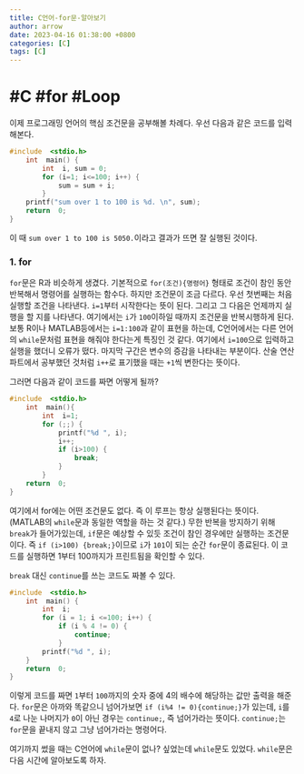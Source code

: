 ```yaml
---
title: C언어-for문-알아보기
author: arrow
date: 2023-04-16 01:38:00 +0800
categories: [C]
tags: [C]
---
```


# #C #for #Loop

이제 프로그래밍 언어의 핵심 조건문을 공부해볼 차례다. 우선 다음과 같은 코드를 입력해본다.

```c
#include  <stdio.h>
	int  main() {
		int  i, sum = 0;
		for (i=1; i<=100; i++) {
			sum = sum + i;
		}
	printf("sum over 1 to 100 is %d. \n", sum);
	return  0;
}
```

이 때 `sum over 1 to 100 is 5050.`이라고 결과가 뜨면 잘 실행된 것이다.

### 1. for

`for`문은 R과 비슷하게 생겼다. 기본적으로 `for(조건){명령어}` 형태로 조건이 참인 동안 반복해서 명령어를 실행하는 함수다. 하지만 조건문이 조금 다르다. 우선 첫번째는 처음 실행할 조건을 나타낸다. `i=1`부터 시작한다는 뜻이 된다. 그리고 그 다음은 언제까지 실행을 할 지를 나타낸다. 여기에서는 `i`가 `100`이하일 때까지 조건문을 반복시행하게 된다. 보통 R이나 MATLAB등에서는 `i=1:100`과 같이 표현을 하는데, C언어에서는 다른 언어의 `while`문처럼 표현을 해줘야 한다는게 특징인 것 같다. 여기에서 `i=100`으로 입력하고 실행을 했더니 오류가 떴다. 마지막 구간은 변수의 증감을 나타내는 부분이다. 산술 연산 파트에서 공부했던 것처럼 `i++`로 표기했을 때는 `+1`씩 변한다는 뜻이다.

그러면 다음과 같이 코드를 짜면 어떻게 될까?

```c
#include  <stdio.h>
	int  main(){
		int  i=1;
		for (;;) {
			printf("%d ", i);
			i++;
			if (i>100) {
				break;
			}
		}
	return  0;
}
```

여기에서 for에는 어떤 조건문도 없다. 즉 이 루프는 항상 실행된다는 뜻이다. (MATLAB의 `while`문과 동일한 역할을 하는 것 같다.) 무한 반복을 방지하기 위해 `break`가 들어가있는데, `if`문은 예상할 수 있듯 조건이 참인 경우에만 실행하는 조건문이다. 즉 `if (i>100) {break;}`이므로 `i`가 `101`이 되는 순간 `for`문이 종료된다. 이 코드를 실행하면 1부터 100까지가 프린트됨을 확인할 수 있다.

`break` 대신 `continue`를 쓰는 코드도 짜볼 수 있다.

```c
#include  <stdio.h>
	int  main() {
		int  i;
		for (i = 1; i <=100; i++) {
			if (i % 4 != 0) {
				continue;
			}
		printf("%d ", i);
	}
	return  0;
}
```

이렇게 코드를 짜면 `1`부터 `100`까지의 숫자 중에 4의 배수에 해당하는 값만 출력을 해준다. `for`문은 아까와 똑같으니 넘어가보면 `if (i%4 != 0){continue;}`가 있는데, `i`를 `4`로 나눈 나머지가 `0`이 아닌 경우는 `continue;`, 즉 넘어가라는 뜻이다. `continue;`는 `for`문을 끝내지 않고 그냥 넘어가라는 명령어다.

여기까지 썼을 때는 C언어에 `while`문이 없나? 싶었는데 `while`문도 있었다. `while`문은 다음 시간에 알아보도록 하자.

<!--stackedit_data:
eyJoaXN0b3J5IjpbLTI0NjYwODQzNCwxODE1Njg3Nzc3LDEzMj
k5MTQ5MzcsMTQzNzYxOTg2N119
-->
